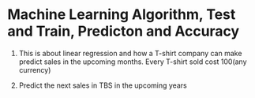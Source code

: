 # Machine Learning Algorithm, Test and Train, Predicton and Accuracy
 1. This is about linear regression and how a T-shirt company can make predict sales
 in the upcoming months. Every T-shirt sold cost 100(any currency)
 
 2. Predict the next sales in TBS in the upcoming years

 
